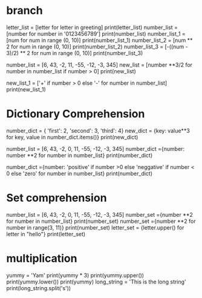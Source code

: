 # branch
letter_list = [letter for letter in greeting]
print(letter_list)
number_list = [number for number in '0123456789']
print(number_list)
number_list_1 = [num for num in range (0, 10)]
print(number_list_1)
number_list_2 = [num ** 2 for num in range (0, 10)]
print(number_list_2)
number_list_3 = [-((num - 3)/2) ** 2 for num in range (0, 10)]
print(number_list_3)

number_list = [6, 43, -2, 11, -55, -12, -3, 345]
new_list = [number **3/2 for number in number_list if number > 0]
print(new_list)

new_list_1 = ['+' if number > 0 else '-' for number in number_list]
print(new_list_1)

# Dictionary Comprehension
number_dict = { 'first': 2, 'second': 3, 'third': 4}
new_dict = {key: value**3 for key, value in number_dict.items()}
print(new_dict)

number_list = [6, 43, -2, 0, 11, -55, -12, -3, 345]
number_dict ={number: number **2 for number in number_list}
print(number_dict)

number_dict ={number: 'positive' if number >0
else 'neggative' if number < 0 else 'zero' for number in number_list}
print(number_dict)

# Set comprehension
number_list = [6, 43, -2, 0, 11, -55, -12, -3, 345]
number_set ={number **2 for number in number_list}
print(number_set)
number_set ={number **2 for number in range(3, 11)}
print(number_set)
letter_set = {letter.upper() for letter in "hello"}
print(letter_set)
# multiplication
yummy = 'Yam'
print(yummy * 3)
print(yummy.upper())
print(yummy.lower())
print(yummy)
long_string = 'This is the long string'
print(long_string.split('s'))
